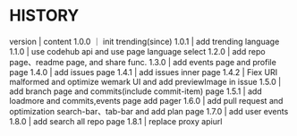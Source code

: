 # HISTORY

version | content
1.0.0 ｜ init trending(since)
1.0.1 | add trending language
1.1.0 | use codehub api and use page language select
1.2.0 | add repo page、readme page, and share func.
1.3.0 | add events page and profile page
1.4.0 | add issues page
1.4.1 | add issues inner page
1.4.2 | Fiex URI malformed and optimize wemark UI and add previewImage in issue
1.5.0 | add branch page and commits(include commit-item) page
1.5.1 | add loadmore and commits,events page add pager
1.6.0 | add pull request and optimization search-bar、tab-bar and add plan page
1.7.0 | add user events
1.8.0 | add search all repo page
1.8.1 | replace proxy apiurl


